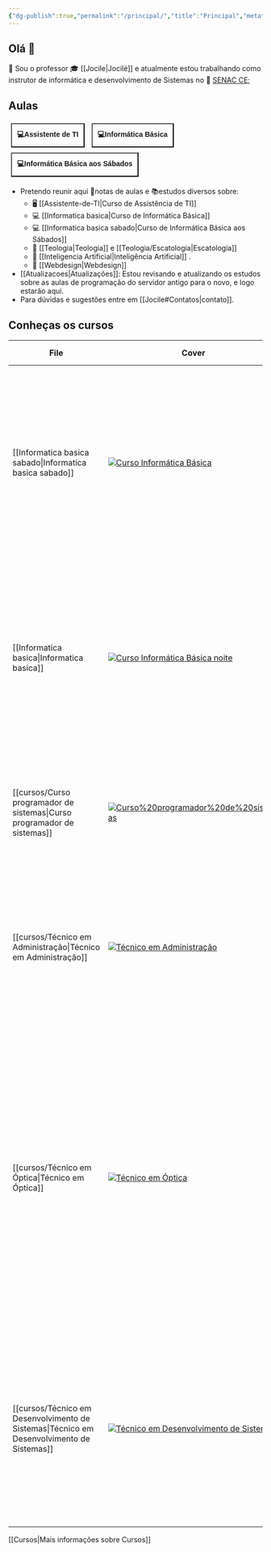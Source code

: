 ```yaml
---
{"dg-publish":true,"permalink":"/principal/","title":"Principal","metatags":{"description":"Site de anotações sobre estudos do professor Jocilé"},"pinned":true,"contentClasses":"ex-pageheight cards","tags":["gardenEntry"],"updated":"2025-04-14T11:04:45.643-03:00"}
---
```


## Olá 👋

🔭 Sou o professor 🎓 [[Jocile\|Jocilé]] e atualmente estou trabalhando como instrutor de informática e desenvolvimento de Sistemas no 🏫 [SENAC CE](https://www.ce.senac.br/);

## Aulas

<span>
<a class="internal-link" href="/assistente-de-ti/#cronograma"><button style=" font-size: 14px; padding: 10px; height: fit-content; margin: 5px; background: var(--text-accent); font-weight: 600; color: var(--text-on-accent); ">💻Assistente de TI</button></a>
<a class="internal-link" href="/informatica-basica/#cronograma-da-unidade-curricular"><button style=" font-size: 14px; padding: 10px; height: fit-content; margin: 5px; background: var(--text-accent); font-weight: 600; color: var(--text-on-accent); ">💻Informática Básica</button></a>
<a class="internal-link" href="/informatica-basica-sabado/#cronograma-da-unidade-curricular"><button style=" font-size: 14px; padding: 10px; height: fit-content; margin: 5px; background: var(--text-accent); font-weight: 600; color: var(--text-on-accent); ">💻Informática Básica aos Sábados</button></a>
</span>

- Pretendo reunir aqui 📑notas de aulas e 📚estudos diversos sobre:
	- 🖥️  [[Assistente-de-TI\|Curso de Assistência de TI]]
	- 💻 [[Informatica basica\|Curso de Informática Básica]]
	- 💻 [[Informatica basica sabado\|Curso de Informática Básica aos Sábados]]
	- 📖 [[Teologia\|Teologia]] e [[Teologia/Escatologia\|Escatologia]]
	- 🤖 [[Inteligencia Artificial\|Inteligência Artificial]] .
	- 🎨 [[Webdesign\|Webdesign]]
- [[Atualizacoes\|Atualizações]]: Estou revisando e atualizando os estudos sobre as aulas de programação do servidor antigo para o novo, e logo estarão aqui.
- Para dúvidas e sugestões entre em [[Jocile#Contatos\|contato]].

## Conheças os cursos

| File                                                                                         | Cover                                                                                                                   | Carga horária             | 📄 Descrição                                                                                                                                                                                                                                                                                                                                                                                                                           | Inscrição                                                                                                                                                                             |
| -------------------------------------------------------------------------------------------- | ----------------------------------------------------------------------------------------------------------------------- | ------------------------- | -------------------------------------------------------------------------------------------------------------------------------------------------------------------------------------------------------------------------------------------------------------------------------------------------------------------------------------------------------------------------------------------------------------------------------------- | ------------------------------------------------------------------------------------------------------------------------------------------------------------------------------------- |
| [[Informatica basica sabado\|Informatica basica sabado]]                             | [![Curso Informática Básica](/img/user/cursos/curso-inf-bas-sab.png)](/cursos/curso-informatica-basica/)                                   | Carga horária 66H👨🏻‍💻  | Dê o primeiro passo para entrar no mundo digital e se diferencie no mercado de trabalho. Neste curso, você aprende a utilizar o sistema operacional Windows e aplicativos de escritório como Word, Excel e navegadores de internet. Matricule-se agora e vem ser Senac!                                                                                                                                                                | Inscrições via [WhatsApp](https://api.whatsapp.com/send?1=pt_BR&phone=5585991913667&text=Ol%C3%A1,%20gostaria%20de%20me%20matricular%20no%20curso%20INFOMATICA%20-%202025.12.60)      |
| [[Informatica basica\|Informatica basica]]                 | [![Curso Informática Básica noite](/img/user/cursos/curso-inf-bas-noite.png)](/cursos/curso-informatica-basica-noite/)                   | Carga horária 66H👨🏻‍💻  | Dê o primeiro passo para entrar no mundo digital e se diferencie no mercado de trabalho. Neste curso, você aprende a utilizar o sistema operacional Windows e aplicativos de escritório como Word, Excel e navegadores de internet. Matricule-se agora e vem ser Senac!                                                                                                                                                                | Inscrições via [88 99468-9288](https://api.whatsapp.com/send?1=pt_BR&phone=5585991913667&text=Ol%C3%A1,%20gostaria%20de%20me%20matricular%20no%20curso%20INFOMATICA%20-%202025.12.59) |
| [[cursos/Curso programador de sistemas\|Curso programador de sistemas]]                   | [![Curso%20programador%20de%20sistemas](/img/user/cursos/curso-prog.jpeg)](/cursos/curso-programador-de-sistemas/)                       | Carga horária 200H👨🏻‍💻 | O curso capacita o participante em programação orientada a objetos, fundamentando-o para desenvolver aplicações de sistemas computacionais.                                                                                                                                                                                                                                                                                            | Inscrições via [link ⬇](https://psg.ce.senac.br/oportunidade/programador-de-sistemas-2/)                                                                                              |
| [[cursos/Técnico em Administração\|Técnico em Administração]]                             | [![Técnico em Administração](/img/user/cursos/curso-tec-adm.jpeg)](/cursos/tecnico-em-administracao/)                                      | Carga horária 800H👨🏻‍💻 | executa atividades administrativas da organização relacionadas aos processos de gestão de pessoas, de operações logísticas, gestão de materiais e patrimônio, de marketing, de vendas e de finanças.                                                                                                                                                                                                                                   | Inscrições presenciais ou [link ⬇](https://cursos.ce.senac.br/produto/tecnico-em-administracao-sobral-noite-2025-12-66/)                                                              |
| [[cursos/Técnico em Óptica\|Técnico em Óptica]]                                           | [![Técnico em Óptica](/img/user/cursos/curso-tec-optica.jpeg)](Técnico%20em%20Óptica.md)                                                 | Carga horária 1200H👩🏻‍⚕ | Atua em laboratórios ópticos, estabelecimentos ópticos básicos e plenos, centros de adaptação de lentes de contato e também no ramo de vendas. Nesse curso, desenvolva competências relacionadas à óptica oftálmica e contatologia, permitindo sua atuação como consultor óptico, surfaçagista e montador de lentes oftálmicas, gestor de negócios, representante comercial de equipamentos, armações, lentes oftálmicas e de contato. | Inscrições presenciais ou [link ⬇](https://cursos.ce.senac.br/produto/tecnico-em-optica-sobral-noite-2025-12-64/)                                                                     |
| [[cursos/Técnico em Desenvolvimento de Sistemas\|Técnico em Desenvolvimento de Sistemas]] | [![Técnico em Desenvolvimento de Sistemas](/img/user/cursos/curso-tec-sistemas.jpeg)](/cursos/tecnico-em-desenvolvimento-de-sistemas/) | Carga horária1200H👨🏻‍💻 | Exerce funções técnicas, como: administração do sistema de banco de dados, desenvolver software, programar rotinas de sistema utilizando linguagens e técnicas de programação, programação de sistemas para desktop e para web, entre outras atividades.                                                                                                                                                                               | Inscrições presenciais ou [link ⬇](https://cursos.ce.senac.br/produto/tecnico-em-desenvolvimento-de-sistemas-sobral-noite-2025-12-67/)                                                |

[[Cursos\|Mais informações sobre Cursos]]



